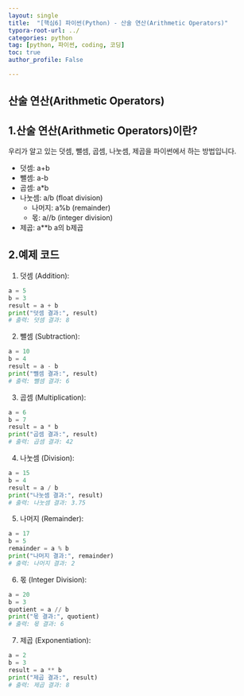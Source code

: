 ```yaml
---
layout: single
title:  "[핵심6] 파이썬(Python) - 산술 연산(Arithmetic Operators)"
typora-root-url: ../
categories: python
tag: [python, 파이썬, coding, 코딩]
toc: true
author_profile: False

---
```


## 산술 연산(Arithmetic Operators)

## 1.산술 연산(Arithmetic Operators)이란?
우리가 알고 있는 덧셈, 뺄셈, 곱셈, 나눗셈, 제곱을 파이썬에서 하는 방법입니다. 


*   덧셈: a+b
*   뺄셈: a-b
*   곱셈: a*b
*   나눗셈: a/b (float division)
      - 나머지: a%b (remainder)
      - 몫: a//b (integer division)
*   제곱: a**b a의 b제곱

## 2.예제 코드

1. 덧셈 (Addition):
```python
a = 5
b = 3
result = a + b
print("덧셈 결과:", result)
# 출력: 덧셈 결과: 8
```

2. 뺄셈 (Subtraction):
```python
a = 10
b = 4
result = a - b
print("뺄셈 결과:", result)
# 출력: 뺄셈 결과: 6
```

3. 곱셈 (Multiplication):
```python
a = 6
b = 7
result = a * b
print("곱셈 결과:", result)
# 출력: 곱셈 결과: 42
```

4. 나눗셈 (Division):
```python
a = 15
b = 4
result = a / b
print("나눗셈 결과:", result)
# 출력: 나눗셈 결과: 3.75
```

5. 나머지 (Remainder):
```python
a = 17
b = 5
remainder = a % b
print("나머지 결과:", remainder)
# 출력: 나머지 결과: 2
```

6. 몫 (Integer Division):
```python
a = 20
b = 3
quotient = a // b
print("몫 결과:", quotient)
# 출력: 몫 결과: 6
```

7. 제곱 (Exponentiation):
```python
a = 2
b = 3
result = a ** b
print("제곱 결과:", result)
# 출력: 제곱 결과: 8
```


